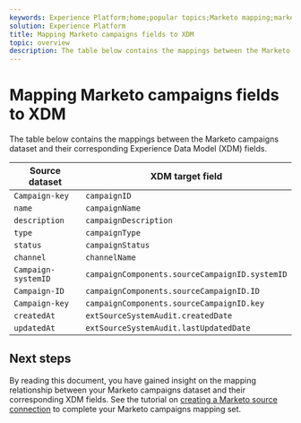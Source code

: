 ```yaml
---
keywords: Experience Platform;home;popular topics;Marketo mapping;marketo mapping;marketo campaigns
solution: Experience Platform
title: Mapping Marketo campaigns fields to XDM
topic: overview
description: The table below contains the mappings between the Marketo campaigns dataset and its corresponding XDM fields.
---
```


# Mapping Marketo campaigns fields to XDM

The table below contains the mappings between the Marketo campaigns dataset and their corresponding Experience Data Model (XDM) fields.

| Source dataset | XDM target field |
| -------------- | ---------------- |
| `Campaign-key` | `campaignID` |
| `name` | `campaignName` |
| `description` | `campaignDescription` |
| `type` | `campaignType` |
| `status` | `campaignStatus` |
| `channel` | `channelName` |
| `Campaign-systemID` | `campaignComponents.sourceCampaignID.systemID` |
| `Campaign-ID` | `campaignComponents.sourceCampaignID.ID` |
| `Campaign-key` | `campaignComponents.sourceCampaignID.key` |
| `createdAt` | `extSourceSystemAudit.createdDate` |
| `updatedAt` | `extSourceSystemAudit.lastUpdatedDate` |

## Next steps

By reading this document, you have gained insight on the mapping relationship between your Marketo campaigns dataset and their corresponding XDM fields. See the tutorial on [creating a Marketo source connection](../../../tutorials/ui/create/adobe-applications/marketo.md) to complete your Marketo campaigns mapping set.
